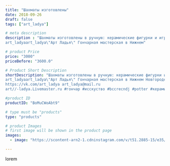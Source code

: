 ```yaml
---
title: "Шахматы изготовлены"
date: 2018-09-26
draft: false
tags: ["art_ladya"]

# meta description
description : "Шахматы изготовлены в ручную: керамические фигурки и игральная доска из благородных пород дерева. 
art_ladyaart_ladya\"Арт Ладья\" Гончарная мастерская в Нижнем"

# product Price
price: "3000"
priceBefore: "3600.0"

# Product Short Description
shortDescription: "Шахматы изготовлены в ручную: керамические фигурки и игральная доска из благородных пород дерева. 
art_ladyaart_ladya\"Арт Ладья\" Гончарная мастерская в Нижнем Новгороде. Изготовление керамики и мастер//-классы по обучению. 
https://vk.com/art_ladya art_ladya@mail.ru 
art//-ladya.Livemaster.ru #гончар #исскуство #bccrecndj #potter #керамикадляинтерьера #керамикаручнаяработа #гончарнаямастерская #керамиканазаказ #handmade #exclusive #керамика #гончарнаяпосуда #эксклюзивнаякерамика #painter #gnomes #game #decor #ceramics #chess #ceramics #design #шахматыручнаяработа #ceramicarte #шахматы #настольныеигры #clay #гномы #boardgame #авторскаякерамика"

#product ID
productID: "BoMuCWoAbt9"

# type must be "products"
type: "products"

# product Images
# first image will be shown in the product page
images:
  - image: "https://scontent-arn2-1.cdninstagram.com/v/t51.2885-15/e35/41986244_266843784170954_1566259413773690406_n.jpg?se=7&tp=1&_nc_ht=scontent-arn2-1.cdninstagram.com&_nc_cat=102&_nc_ohc=Sp2sdnJex38AX8yJ6Gx&ccb=7-4&oh=e7d4a948ffecbf25f8bb854435dea2f3&oe=60835DCC&_nc_sid=86f79a&ig_cache_key=MTg3NzA3NzYxNjU3ODY0MDc2NQ%3D%3D.2-ccb7-4"

---
```

lorem
